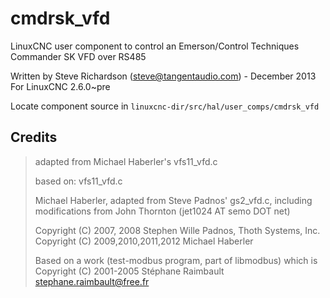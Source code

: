 # cmdrsk_vfd
LinuxCNC user component to control an Emerson/Control Techniques Commander SK VFD over RS485

Written by Steve Richardson (steve@tangentaudio.com) - December 2013
For LinuxCNC 2.6.0~pre

Locate component source in `linuxcnc-dir/src/hal/user_comps/cmdrsk_vfd`

## Credits

> adapted from Michael Haberler's vfs11_vfd.c
>
>  based on: vfs11_vfd.c
>
>  Michael Haberler,  adapted from Steve Padnos' gs2_vfd.c, 
>  including modifications from John Thornton (jet1024 AT semo DOT net)
>
>  Copyright (C) 2007, 2008 Stephen Wille Padnos, Thoth Systems, Inc.
>  Copyright (C) 2009,2010,2011,2012 Michael Haberler
>
>  Based on a work (test-modbus program, part of libmodbus) which is
>  Copyright (C) 2001-2005 Stéphane Raimbault <stephane.raimbault@free.fr>


